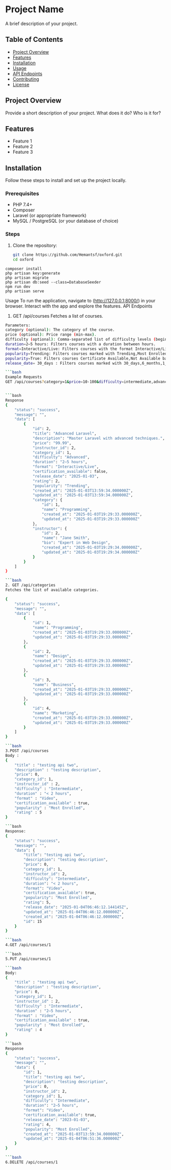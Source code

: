 # Project Name

A brief description of your project.

## Table of Contents
- [Project Overview](#project-overview)
- [Features](#features)
- [Installation](#installation)
- [Usage](#usage)
- [API Endpoints](#api-endpoints)
- [Contributing](#contributing)
- [License](#license)

## Project Overview

Provide a short description of your project. What does it do? Who is it for? 

## Features

- Feature 1
- Feature 2
- Feature 3

## Installation

Follow these steps to install and set up the project locally.

### Prerequisites

- PHP 7.4+
- Composer
- Laravel (or appropriate framework)
- MySQL / PostgreSQL (or your database of choice)

### Steps

1. Clone the repository:
   ```bash
   git clone https://github.com/Hemantsf/oxford.git
   cd oxford

```
composer install
php artisan key:generate
php artisan migrate
php artisan db:seed --class=DatabaseSeeder
npm run dev
php artisan serve

```
Usage
To run the application, navigate to (http://127.0.0.1:8000/) in your browser.
Interact with the app and explore the features.
API Endpoints
1. GET /api/courses
Fetches a list of courses.

```bash
Parameters:
category (optional): The category of the course.
price (optional): Price range (min-max).
difficulty (optional): Comma-separated list of difficulty levels (beginner, intermediate, advanced).
duration=2–5 hours: Filters courses with a duration between hours.
format=Interactive/Live: Filters courses with the format Interactive/Live,Video,Text-based.
popularity=Trending: Filters courses marked with Trending,Most Enrolled.
popularity=True: Filters courses Certificate Available,Not Available based on boolean value.
release_date= 30_days : Filters courses marked with 30_days,6_months,1_year.

```bash
Example Requests
GET /api/courses?category=1&price=10-100&difficulty=intermediate,advanced&duration=2–5+hours&format=Interactive/Live&popularity=Trending&certification=1&release_date=30_days


```bash
Response
{
    "status": "success",
    "message": "",
    "data": [
        {
            "id": 2,
            "title": "Advanced Laravel",
            "description": "Master Laravel with advanced techniques.",
            "price": "99.99",
            "instructor_id": 2,
            "category_id": 1,
            "difficulty": "Advanced",
            "duration": "2–5 hours",
            "format": "Interactive/Live",
            "certification_available": false,
            "release_date": "2025-01-03",
            "rating": 2,
            "popularity": "Trending",
            "created_at": "2025-01-03T13:59:34.000000Z",
            "updated_at": "2025-01-03T13:59:34.000000Z",
            "category": {
                "id": 1,
                "name": "Programming",
                "created_at": "2025-01-03T19:29:33.000000Z",
                "updated_at": "2025-01-03T19:29:33.000000Z"
            },
            "instructor": {
                "id": 2,
                "name": "Jane Smith",
                "bio": "Expert in Web Design",
                "created_at": "2025-01-03T19:29:34.000000Z",
                "updated_at": "2025-01-03T19:29:34.000000Z"
            }
        }
    ]
}

```bash
2. GET /api/categories
Fetches the list of available categories.

{
    "status": "success",
    "message": "",
    "data": [
        {
            "id": 1,
            "name": "Programming",
            "created_at": "2025-01-03T19:29:33.000000Z",
            "updated_at": "2025-01-03T19:29:33.000000Z"
        },
        {
            "id": 2,
            "name": "Design",
            "created_at": "2025-01-03T19:29:33.000000Z",
            "updated_at": "2025-01-03T19:29:33.000000Z"
        },
        {
            "id": 3,
            "name": "Business",
            "created_at": "2025-01-03T19:29:33.000000Z",
            "updated_at": "2025-01-03T19:29:33.000000Z"
        },
        {
            "id": 4,
            "name": "Marketing",
            "created_at": "2025-01-03T19:29:33.000000Z",
            "updated_at": "2025-01-03T19:29:33.000000Z"
        }
    ]
}

```bash
3.POST /api/courses
Body : 
{
    "title" : "testing api two",
    "description" : "testing description",
    "price": 0,
    "category_id": 1,
    "instructor_id" : 2,
    "difficulty" : "Intermediate",
    "duration" : "< 2 hours",
    "format" : "Video",
    "certification_available" : true,
    "popularity" : "Most Enrolled",
    "rating" : 5
}

```bash
Response: 
{
    "status": "success",
    "message": "",
    "data": {
        "title": "testing api two",
        "description": "testing description",
        "price": 0,
        "category_id": 1,
        "instructor_id": 2,
        "difficulty": "Intermediate",
        "duration": "< 2 hours",
        "format": "Video",
        "certification_available": true,
        "popularity": "Most Enrolled",
        "rating": 5,
        "release_date": "2025-01-04T06:46:12.144145Z",
        "updated_at": "2025-01-04T06:46:12.000000Z",
        "created_at": "2025-01-04T06:46:12.000000Z",
        "id": 15
    }
}

```bash
4.GET /api/courses/1

```bash
5.PUT /api/courses/1

```bash
Body: 
{
    "title" : "testing api two",
    "description" : "testing description",
    "price": 0,
    "category_id": 1,
    "instructor_id" : 2,
    "difficulty" : "Intermediate",
    "duration" : "2–5 hours",
    "format" : "Video",
    "certification_available" : true,
    "popularity" : "Most Enrolled",
    "rating" : 4
}

```bash
Response
{
    "status": "success",
    "message": "",
    "data": {
        "id": 1,
        "title": "testing api two",
        "description": "testing description",
        "price": 0,
        "instructor_id": 2,
        "category_id": 1,
        "difficulty": "Intermediate",
        "duration": "2–5 hours",
        "format": "Video",
        "certification_available": true,
        "release_date": "2023-01-03",
        "rating": 4,
        "popularity": "Most Enrolled",
        "created_at": "2025-01-03T13:59:34.000000Z",
        "updated_at": "2025-01-04T06:51:36.000000Z"
    }
}

```bash
6.DELETE /api/courses/1


